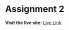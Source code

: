 
# Assignment 2
**Visit the live site:** [Live Link](https://huntermahmud.github.io/B9-A2-Mahmud/).
